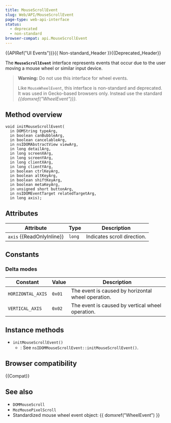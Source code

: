 ```yaml
---
title: MouseScrollEvent
slug: Web/API/MouseScrollEvent
page-type: web-api-interface
status:
  - deprecated
  - non-standard
browser-compat: api.MouseScrollEvent
---
```


{{APIRef("UI Events")}}{{ Non-standard_Header }}{{Deprecated_Header}}

The **`MouseScrollEvent`** interface represents events that occur due to the user moving a mouse wheel or similar input device.

> **Warning:** Do not use this interface for wheel events.
>
> Like `MouseWheelEvent`, this interface is non-standard and deprecated. It was used in Gecko-based browsers only. Instead use the standard _{{domxref("WheelEvent")}}._

## Method overview

```plain
void initMouseScrollEvent(
  in DOMString typeArg,
  in boolean canBubbleArg,
  in boolean cancelableArg,
  in nsIDOMAbstractView viewArg,
  in long detailArg,
  in long screenXArg,
  in long screenYArg,
  in long clientXArg,
  in long clientYArg,
  in boolean ctrlKeyArg,
  in boolean altKeyArg,
  in boolean shiftKeyArg,
  in boolean metaKeyArg,
  in unsigned short buttonArg,
  in nsIDOMEventTarget relatedTargetArg,
  in long axis);
```

## Attributes

| Attribute                 | Type   | Description                 |
| ------------------------- | ------ | --------------------------- |
| `axis` {{ReadOnlyInline}} | `long` | Indicates scroll direction. |

## Constants

### Delta modes

| Constant          | Value  | Description                                        |
| ----------------- | ------ | -------------------------------------------------- |
| `HORIZONTAL_AXIS` | `0x01` | The event is caused by horizontal wheel operation. |
| `VERTICAL_AXIS`   | `0x02` | The event is caused by vertical wheel operation.   |

## Instance methods

- `initMouseScrollEvent()`
  - : See `nsIDOMMouseScrollEvent::initMouseScrollEvent()`.

## Browser compatibility

{{Compat}}

## See also

- `DOMMouseScroll`
- `MozMousePixelScroll`
- Standardized mouse wheel event object: {{ domxref("WheelEvent") }}
